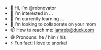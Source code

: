 - 👋 Hi, I’m @robnovator
- 👀 I’m interested in ...
- 🌱 I’m currently learning ...
- 💞️ I’m looking to collaborate on your mom
- 📫 How to reach me: iamrob@duck.com
- 😄 Pronouns: he / him / his
- ⚡ Fun fact: I love to snorkel

<!---
robnovator/robnovator is a ✨ special ✨ repository because its `README.md` (this file) appears on your GitHub profile.
You can click the Preview link to take a look at your changes.
--->
